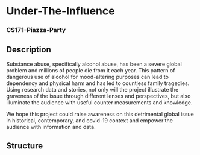# Under-The-Influence


### CS171-Piazza-Party

## Description

Substance abuse, specifically alcohol abuse, has been a severe global problem and millions of people die from it each year. This pattern of dangerous use of alcohol for mood-altering purposes can lead to dependency and physical harm and has led to countless family tragedies. Using research data and stories, not only will the project illustrate the graveness of the issue through different lenses and perspectives, but also illuminate the audience with useful counter measurements and knowledge. 

We hope this project could raise awareness on this detrimental global issue in historical, contemporary, and covid-19 context and empower the audience with information and data.


## Structure